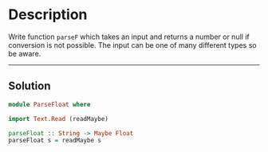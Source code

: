 # Description

Write function `parseF` which takes an input and returns a number or null if conversion is not possible. The input can be one of many different types so be aware.

---

## Solution

```hs
module ParseFloat where

import Text.Read (readMaybe)

parseFloat :: String -> Maybe Float
parseFloat s = readMaybe s
```

